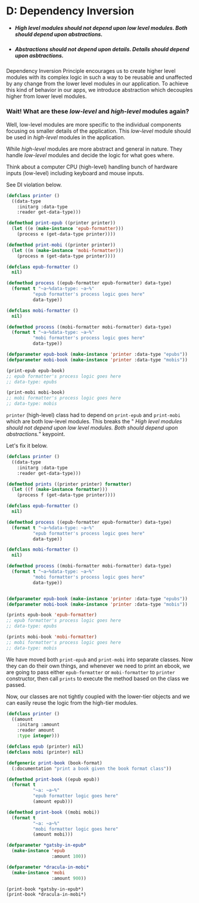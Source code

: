 # D: Dependency Inversion

* ##### High level modules should not depend upon low level modules. Both should depend upon abstractions.
* ##### Abstractions should not depend upon details. Details should depend upon asbtractions.

Dependency Inversion Principle encourages us to create higher level modules with its complex logic in such a way to be reusable and unaffected by any change from the lower level modules in our application. To achieve this kind of behavior in our apps, we introduce abstraction which decouples higher from lower level modules.

### Wait! What are these *low-level* and *high-level* modules again?

Well, low-level modules are more specific to the individual components focusing os smaller details of the application. This *low-level* module should be used in *high-level* modules in the application.

While *high-level* modules are more abstract and general in nature. They handle *low-level* modules and decide the logic for what goes where.

Think about a computer CPU (high-level) handling bunch of hardware inputs (low-level) including keyboard and mouse inputs.

See DI violation below.

```lisp
(defclass printer ()
  ((data-type
    :initarg :data-type
    :reader get-data-type)))

(defmethod print-epub ((printer printer))
  (let ((e (make-instance 'epub-formatter)))
    (process e (get-data-type printer))))

(defmethod print-mobi ((printer printer))
  (let ((m (make-instance 'mobi-formatter)))
    (process m (get-data-type printer))))

(defclass epub-formatter ()
  nil)

(defmethod process ((epub-formatter epub-formatter) data-type)
  (format t "~a~%data-type: ~a~%"
          "epub formatter's process logic goes here"
          data-type))

(defclass mobi-formatter ()
  nil)

(defmethod process ((mobi-formatter mobi-formatter) data-type)
  (format t "~a~%data-type: ~a~%"
          "mobi formatter's process logic goes here"
          data-type))

(defparameter epub-book (make-instance 'printer :data-type "epubs"))
(defparameter mobi-book (make-instance 'printer :data-type "mobis"))

(print-epub epub-book)
;; epub formatter's process logic goes here
;; data-type: epubs

(print-mobi mobi-book)
;; mobi formatter's process logic goes here
;; data-type: mobis
```

`printer` (high-level) class had to depend on `print-epub` and `print-mobi` which are both low-level modules. This breaks the " *High level modules should not depend upon low level modules. Both should depend upon abstractions.*" keypoint.

Let's fix it below.

```lisp
(defclass printer ()
  ((data-type
    :initarg :data-type
    :reader get-data-type)))

(defmethod prints ((printer printer) formatter)
  (let ((f (make-instance formatter)))
    (process f (get-data-type printer))))

(defclass epub-formatter ()
  nil)

(defmethod process ((epub-formatter epub-formatter) data-type)
  (format t "~a~%data-type: ~a~%"
          "epub formatter's process logic goes here"
          data-type))

(defclass mobi-formatter ()
  nil)

(defmethod process ((mobi-formatter mobi-formatter) data-type)
  (format t "~a~%data-type: ~a~%"
          "mobi formatter's process logic goes here"
          data-type))


(defparameter epub-book (make-instance 'printer :data-type "epubs"))
(defparameter mobi-book (make-instance 'printer :data-type "mobis"))

(prints epub-book 'epub-formatter)
;; epub formatter's process logic goes here
;; data-type: epubs

(prints mobi-book 'mobi-formatter)
;; mobi formatter's process logic goes here
;; data-type: mobis
```

We have moved both `print-epub` and `print-mobi` into separate classes. Now they can do their own things, and whenever we need to print an ebook, we are going to pass either `epub-formatter` or `mobi-formatter` to `printer` constructor, then call `prints` to execute the method based on the class we passed.

Now, our classes are not tightly coupled with the lower-tier objects and we can easily reuse the logic from the high-tier modules.

```lisp
(defclass printer ()
  ((amount
    :initarg :amount
    :reader amount
    :type integer)))

(defclass epub (printer) nil)
(defclass mobi (printer) nil)

(defgeneric print-book (book-format)
  (:documentation "print a book given the book format class"))

(defmethod print-book ((epub epub))
  (format t
          "~a: ~a~%"
          "epub formatter logic goes here"
          (amount epub)))

(defmethod print-book ((mobi mobi))
  (format t
          "~a: ~a~%"
          "mobi formatter logic goes here"
          (amount mobi)))

(defparameter *gatsby-in-epub*
  (make-instance 'epub
                 :amount 100))

(defparameter *dracula-in-mobi*
  (make-instance 'mobi
                 :amount 900))

(print-book *gatsby-in-epub*)
(print-book *dracula-in-mobi*)
```



